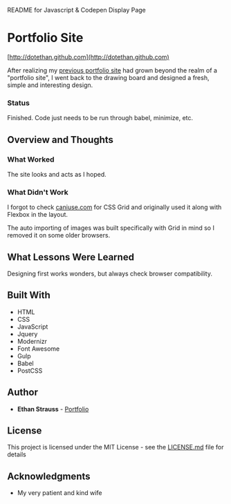 README for Javascript & Codepen Display Page

# Portfolio Site
[http://dotethan.github.com](http://dotethan.github.com)

After realizing my [previous portfolio site](http://www.ethanstrauss.com) had grown beyond the realm of a "portfolio site", I went back to the drawing board and designed a fresh, simple and interesting design. 

### Status

Finished. Code just needs to be run through babel, minimize, etc.

## Overview and Thoughts

### What Worked

The site looks and acts as I hoped.

### What Didn't Work

I forgot to check [caniuse.com](https://caniuse.com/) for CSS Grid and originally used it along with Flexbox in the layout. 

The auto importing of images was built specifically with Grid in mind so I removed it on some older browsers.

## What Lessons Were Learned

Designing first works wonders, but always check browser compatibility.

## Built With

* HTML
* CSS
* JavaScript
* Jquery
* Modernizr
* Font Awesome
* Gulp
* Babel
* PostCSS

## Author

* **Ethan Strauss** - [Portfolio](https://dotethan.github.io)

## License

This project is licensed under the MIT License - see the [LICENSE.md](LICENSE.md) file for details

## Acknowledgments

* My very patient and kind wife


